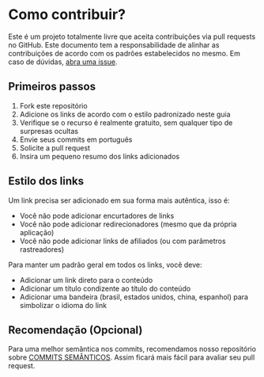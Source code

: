 # Como contribuir?
Este é um projeto totalmente livre que aceita contribuições via pull requests no GitHub. Este documento tem a responsabilidade de alinhar as contribuições de acordo com os padrões estabelecidos no mesmo. Em caso de dúvidas, [abra uma issue](https://github.com/iuricode/recursos-gratuitos/issues/new).

## Primeiros passos
1. Fork este repositório
2. Adicione os links de acordo com o estilo padronizado neste guia
3. Verifique se o recurso é realmente gratuito, sem qualquer tipo de surpresas ocultas
4. Envie seus commits em português
5. Solicite a pull request
6. Insira um pequeno resumo dos links adicionados

## Estilo dos links
Um link precisa ser adicionado em sua forma mais autêntica, isso é:
- Você não pode adicionar encurtadores de links
- Você não pode adicionar redirecionadores (mesmo que da própria aplicação)
- Você não pode adicionar links de afiliados (ou com parâmetros rastreadores)

Para manter um padrão geral em todos os links, você deve:
- Adicionar um link direto para o conteúdo
- Adicionar um título condizente ao título do conteúdo
- Adicionar uma bandeira (brasil, estados unidos, china, espanhol) para simbolizar o idioma do link

## Recomendação (Opcional)
Para uma melhor semântica nos commits, recomendamos nosso repositório sobre [COMMITS SEMÂNTICOS](https://github.com/iuricode/padroes-de-commits). Assim ficará mais fácil para avaliar seu pull request.